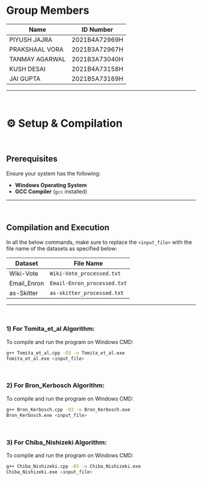 # Group Members

| Name         | ID Number                |
|-----------------|-----------------------|
| PIYUSH JAJRA       | 2021B4A72969H      |
| PRAKSHAAL VORA     | 2021B3A72967H      |
| TANMAY AGARWAL     | 2021B3A73040H      |
| KUSH DESAI         | 2021B4A73158H      |
| JAI GUPTA         | 2021B5A73169H       |

---
<br>

# ⚙️ Setup & Compilation

<br>

## Prerequisites
Ensure your system has the following:

- **Windows Operating System**
- **GCC Compiler** (`gcc` installed)

---

<br>

## Compilation and Execution

In all the below commands, make sure to replace the `<input_file>` with the file name of the datasets as specified below:

| Dataset         | File Name                 |
|-----------------|---------------------------|
| Wiki-Vote       | `Wiki-Vote_processed.txt` |
| Email_Enron     | `Email-Enron_processed.txt` |
| as-Skitter      | `as-skitter_processed.txt`  |

---

<br>

### 1) For Tomita_et_al Algorithm:

To compile and run the program on Windows CMD:
```bash
g++ Tomita_et_al.cpp -O3 -o Tomita_et_al.exe
Tomita_et_al.exe <input_file>
```

<br>

### 2) For Bron_Kerbosch Algorithm:

To compile and run the program on Windows CMD:
```bash
g++ Bron_Kerbosch.cpp -O3 -o Bron_Kerbosch.exe
Bron_Kerbosch.exe <input_file>
```

<br>

### 3) For Chiba_Nishizeki Algorithm:

To compile and run the program on Windows CMD:
```bash
g++ Chiba_Nishizeki.cpp -O3 -o Chiba_Nishizeki.exe
Chiba_Nishizeki.exe <input_file>
```
